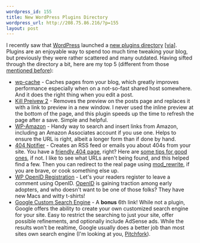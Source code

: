 ```yaml
--- 
wordpress_id: 155
title: New WordPress Plugins Directory
wordpress_url: http://208.75.86.216/?p=155
layout: post
---
```

I recently saw that <a href="http://wordpress.org">WordPress</a> launched a <a href="http://wordpress.org/extend/plugins/">new plugins directory</a> [<a href="http://laughingsquid.com/wordpress-launches-new-plugin-directory/">via</a>]. Plugins are an enjoyable way to spend too much time tweaking your blog, but previously they were rather scattered and many outdated. Having sifted through the directory a bit, here are my top 5 (different from those <a href="http://graysky.org/2007/03/moved-to-wordpress/">mentioned before</a>):

<ul>

<li><a href="http://mnm.uib.es/gallir/wp-cache-2/">wp-cache</a> - Caches pages from your blog, which greatly improves performance especially when on a not-so-fast shared host somewhere. And it does the right thing when you edit a post.

<li><a href="http://www.jovelstefan.de/kill-preview/">Kill Preivew 2</a> - Removes the preview on the posts page and replaces it with a link to preview in a new window. I never used the inline preview at the bottom of the page, and this plugin speeds up the time to refresh the page after a save. Simple and helpful.

<li><a href="http://manalang.com/wp-amazon/">WP-Amazon</a> - Handy way to search and insert links from Amazon, including an Amazon Associates account if you use one. Helps to ensure the URL is right, albeit a longer form than if done by hand.

<li><a href="http://alexking.org/projects/wordpress/readme?project=404-notifier">404 Notifier</a> - Creates an RSS feed or emails you about 404s from your site. You have a <a href="http://codex.wordpress.org/Creating_an_Error_404_Page">friendly 404 page</a>, right? Here are <a href="http://www.codinghorror.com/blog/archives/000819.html">some tips for good ones</a>, if not. I like to see what URLs aren't being found, and this helped find a few. Then you can redirect to the real page using <a href="http://httpd.apache.org/docs/1.3/mod/mod_rewrite.html">mod_rewrite</a>, if you are brave, or cook something else up.

<li><a href="http://sourceforge.net/projects/wpopenid/">WP OpenID Registration</a> - Let's your readers register to leave a comment using OpenID. <a href="http://openid.net/">OpenID</a> is gaining traction among early adopters, and who doesn't want to be one of those folks? They have new Macs and witty t-shirts!

<li><a href="http://www.google.com/coop/">Google Custom Search Engine</a> - A <b>bonus</b> 6th link! While not a plugin, Google offers the ability to create your own customized search engine for your site. Easy to restrict the searching to just your site, offer possible refinements, and optionally include AdSense ads. While the results won't be realtime, Google usually does a better job than most sites own search engine (I'm looking at you, <a href="http://pitchforkmedia.com/">Pitchfork</a>).

</ul>
